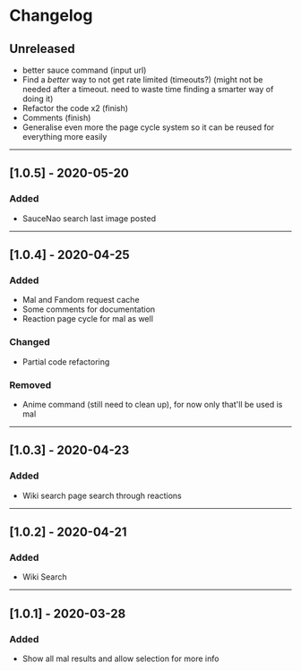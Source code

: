 # Changelog

## Unreleased

- better sauce command (input url)
- Find a _better_ way to not get rate limited (timeouts?) (might not be needed after a timeout. need to waste time finding a smarter way of doing it)
- Refactor the code x2 (finish)
- Comments (finish)
- Generalise even more the page cycle system so it can be reused for everything more easily

---

## [1.0.5] - 2020-05-20

### Added

- SauceNao search last image posted

---

## [1.0.4] - 2020-04-25

### Added

- Mal and Fandom request cache
- Some comments for documentation
- Reaction page cycle for mal as well

### Changed

- Partial code refactoring

### Removed

- Anime command (still need to clean up), for now only that'll be used is mal

---

## [1.0.3] - 2020-04-23

### Added

- Wiki search page search through reactions

---

## [1.0.2] - 2020-04-21

### Added

- Wiki Search

---

## [1.0.1] - 2020-03-28

### Added

- Show all mal results and allow selection for more info

